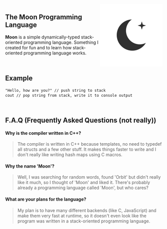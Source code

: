 <img width="200px" src="./media/moon.png" align="right"/>

## The Moon Programming Language
**Moon** is a simple dynamically-typed stack-oriented programming language. Something I created for fun and to learn how stack-oriented programming language works.

<br/>

## Example
```
"Hello, how are you?" // push string to stack
cout // pop string from stack, write it to console output
```

<br/>

## F.A.Q (Frequently Asked Questions (not really))
#### Why is the compiler written in C++?
> The compiler is written in C++ because templates, no need to typedef all structs and a few other stuff. It makes things faster to write and I don't really like writing hash maps using C macros.

#### Why the name 'Moon'?
> Well, I was searching for random words, found 'Orbit' but didn't really like it much, so I thought of 'Moon' and liked it. There's probably already a programming language called 'Moon', but who cares?

#### What are your plans for the language?
> My plan is to have many different backends (like C, JavaScript) and make them very fast at runtime, so it doesn't even look like the program was written in a stack-oriented programming language.

